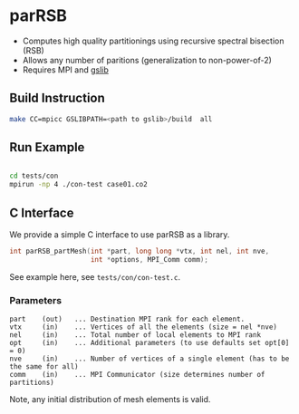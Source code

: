 # parRSB

* Computes high quality partitionings using recursive spectral bisection (RSB)
* Allows any number of paritions (generalization to non-power-of-2)
* Requires MPI and [gslib](https://github.com/gslib/gslib)

## Build Instruction

```sh
make CC=mpicc GSLIBPATH=<path to gslib>/build  all
```

## Run Example

```sh

cd tests/con
mpirun -np 4 ./con-test case01.co2
```

## C Interface

We provide a simple C interface to use parRSB as a library.

```C
int parRSB_partMesh(int *part, long long *vtx, int nel, int nve,
                    int *options, MPI_Comm comm);
```

See example here, see `tests/con/con-test.c`.

### Parameters

```text
part    (out)   ... Destination MPI rank for each element.
vtx     (in)    ... Vertices of all the elements (size = nel *nve)
nel     (in)    ... Total number of local elements to MPI rank
opt     (in)    ... Additional parameters (to use defaults set opt[0] = 0)
nve     (in)    ... Number of vertices of a single element (has to be the same for all)
comm    (in)    ... MPI Communicator (size determines number of partitions)
```

Note, any initial distribution of mesh elements is valid. 
